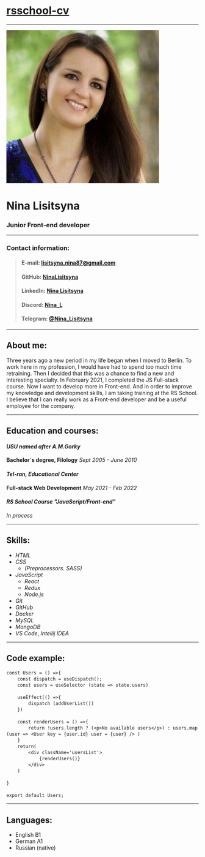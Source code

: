 # [rsschool-cv](https://github.com/NinaLisitsyna.io/rsschool-cv/) 
---

![ my_photo ](/photo.jpg)


 # **Nina Lisitsyna**

 ### Junior Front-end developer

 ---

 ### Contact information:

> #### E-mail: lisitsyna.nina87@gmail.com
> #### GitHub: [NinaLisitsyna](https://github.com/NinaLisitsyna)
> #### LinkedIn: [Nina Lisitsyna](https://www.linkedin.com/in/nina-lisitsyna/)
> #### Discord: [Nina_L]()
> #### Telegram: [@Nina_Lisitsyna](https://t.me/+4915733918022)

---

## About me:
Three years ago a new period in my life began when I moved to Berlin. To work here in my profession, I would have had to spend too much time retraining. Then I decided that this was a chance to find a new and interesting specialty.  In February 2021, I completed the JS Full-stack course. Now I want to develop more in Front-end. And in order to improve my knowledge and development skills, I am taking training at the RS School. I believe that I can really work as a Front-end developer and be a useful employee for the company.

---


## Education and courses: 

#### _USU named after A.M.Gorky_
**Bachelor´s degree, Filology**
_Sept 2005 - June 2010_

#### _Tel-ran, Educational Center_
**Full-stack Web Development** 
_May 2021 - Feb 2022_

#### _RS School Course "JavaScript/Front-end"_
_In process_

___

## Skills: 

* _HTML_
* _CSS_   
  * _(Preprocessors. SASS)_
* _JavaScript_
  * _React_
  * _Redux_
  * _Node.js_
* _Git_  
* _GitHub_
* _Docker_  
* _MySQL_
* _MongoDB_
* _VS Code_, _Intellij IDEA_ 

___

## Code example: 

```
const Users = () =>{
    const dispatch = useDispatch();
    const users = useSelector (state => state.users)

    useEffect(() =>{
        dispatch (addUserList())
    })

    const renderUsers = () =>{
        return !users.length ? (<p>No available users</p>) : users.map (user => <User key = {user.id} user = {user} /> )
    }
    return(
        <div className='usersList'>
            {renderUsers()}
        </div>
    )

}

export default Users;

```
___

## Languages:

* English B1
* German A1
* Russian (native)

